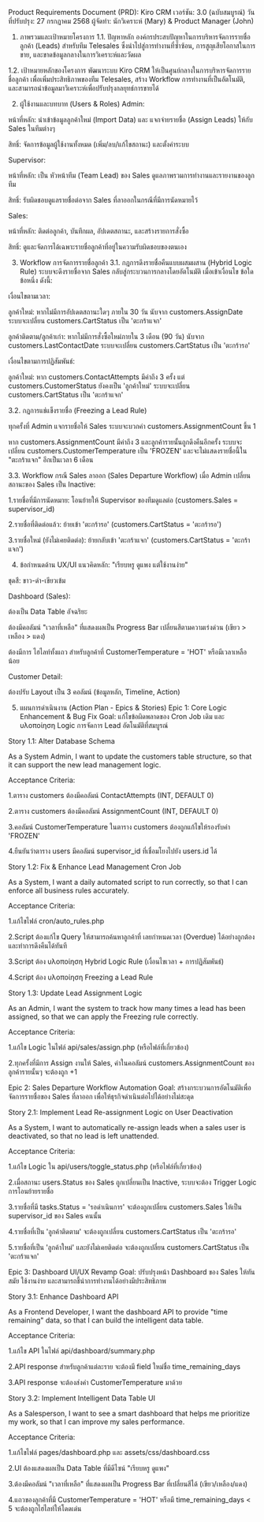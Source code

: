 Product Requirements Document (PRD): Kiro CRM
เวอร์ชัน: 3.0 (ฉบับสมบูรณ์)
วันที่ปรับปรุง: 27 กรกฎาคม 2568
ผู้จัดทำ: นักวิเคราะห์ (Mary) & Product Manager (John)

1. ภาพรวมและเป้าหมายโครงการ
1.1. ปัญหาหลัก
องค์กรประสบปัญหาในการบริหารจัดการรายชื่อลูกค้า (Leads) สำหรับทีม Telesales ซึ่งนำไปสู่การทำงานที่ซ้ำซ้อน, การสูญเสียโอกาสในการขาย, และขาดข้อมูลกลางในการวิเคราะห์และวัดผล

1.2. เป้าหมายหลักของโครงการ
พัฒนาระบบ Kiro CRM ให้เป็นศูนย์กลางในการบริหารจัดการรายชื่อลูกค้า เพื่อเพิ่มประสิทธิภาพของทีม Telesales, สร้าง Workflow การทำงานที่เป็นอัตโนมัติ, และสามารถนำข้อมูลมาวิเคราะห์เพื่อปรับปรุงกลยุทธ์การขายได้

2. ผู้ใช้งานและบทบาท (Users & Roles)
Admin:

หน้าที่หลัก: นำเข้าข้อมูลลูกค้าใหม่ (Import Data) และ แจกจ่ายรายชื่อ (Assign Leads) ให้กับ Sales ในทีมต่างๆ

สิทธิ์: จัดการข้อมูลผู้ใช้งานทั้งหมด (เพิ่ม/ลบ/แก้ไขสถานะ) และตั้งค่าระบบ

Supervisor:

หน้าที่หลัก: เป็น หัวหน้าทีม (Team Lead) ของ Sales ดูแลภาพรวมการทำงานและรายงานของลูกทีม

สิทธิ์: รับผิดชอบดูแลรายชื่อต่อจาก Sales ที่ลาออกในกรณีที่มีการนัดหมายไว้

Sales:

หน้าที่หลัก: ติดต่อลูกค้า, บันทึกผล, อัปเดตสถานะ, และสร้างรายการสั่งซื้อ

สิทธิ์: ดูและจัดการได้เฉพาะรายชื่อลูกค้าที่อยู่ในความรับผิดชอบของตนเอง

3. Workflow การจัดการรายชื่อลูกค้า
3.1. กฎการดึงรายชื่อคืนแบบผสมผสาน (Hybrid Logic Rule)
ระบบจะดึงรายชื่อจาก Sales กลับสู่กระบวนการกลางโดยอัตโนมัติ เมื่อเข้าเงื่อนไข ข้อใดข้อหนึ่ง ดังนี้:

เงื่อนไขตามเวลา:

ลูกค้าใหม่: หากไม่มีการอัปเดตสถานะใดๆ ภายใน 30 วัน นับจาก customers.AssignDate ระบบจะเปลี่ยน customers.CartStatus เป็น 'ตะกร้าแจก'

ลูกค้าติดตาม/ลูกค้าเก่า: หากไม่มีการสั่งซื้อใหม่ภายใน 3 เดือน (90 วัน) นับจาก customers.LastContactDate ระบบจะเปลี่ยน customers.CartStatus เป็น 'ตะกร้ารอ'

เงื่อนไขตามการปฏิสัมพันธ์:

ลูกค้าใหม่: หาก customers.ContactAttempts มีค่าถึง 3 ครั้ง แต่ customers.CustomerStatus ยังคงเป็น 'ลูกค้าใหม่' ระบบจะเปลี่ยน customers.CartStatus เป็น 'ตะกร้าแจก'

3.2. กฎการแช่แข็งรายชื่อ (Freezing a Lead Rule)

ทุกครั้งที่ Admin แจกรายชื่อให้ Sales ระบบจะบวกค่า customers.AssignmentCount ขึ้น 1

หาก customers.AssignmentCount มีค่าถึง 3 และลูกค้ารายนั้นถูกดึงคืนอีกครั้ง ระบบจะเปลี่ยน customers.CustomerTemperature เป็น 'FROZEN' และจะไม่แสดงรายชื่อนี้ใน "ตะกร้าแจก" อีกเป็นเวลา 6 เดือน

3.3. Workflow กรณี Sales ลาออก (Sales Departure Workflow)
เมื่อ Admin เปลี่ยนสถานะของ Sales เป็น Inactive:

1.รายชื่อที่มีการนัดหมาย: โอนย้ายให้ Supervisor ของทีมดูแลต่อ (customers.Sales = supervisor_id)

2.รายชื่อที่ติดต่อแล้ว: ย้ายเข้า 'ตะกร้ารอ' (customers.CartStatus = 'ตะกร้ารอ')

3.รายชื่อใหม่ (ยังไม่เคยติดต่อ): ย้ายกลับเข้า 'ตะกร้าแจก' (customers.CartStatus = 'ตะกร้าแจก')

4. ข้อกำหนดด้าน UX/UI
แนวคิดหลัก: "เรียบหรู ดูแพง แต่ใช้งานง่าย"

ชุดสี: ขาว-ดำ-เขียวเข้ม

Dashboard (Sales):

ต้องเป็น Data Table อัจฉริยะ

ต้องมีคอลัมน์ "เวลาที่เหลือ" ที่แสดงผลเป็น Progress Bar เปลี่ยนสีตามความเร่งด่วน (เขียว > เหลือง > แดง)

ต้องมีการ ไฮไลท์ทั้งแถว สำหรับลูกค้าที่ CustomerTemperature = 'HOT' หรือมีเวลาเหลือน้อย

Customer Detail:

ต้องปรับ Layout เป็น 3 คอลัมน์ (ข้อมูลหลัก, Timeline, Action)

5. แผนการดำเนินงาน (Action Plan - Epics & Stories)
Epic 1: Core Logic Enhancement & Bug Fix
Goal: แก้ไขข้อผิดพลาดของ Cron Job เดิม และ υλοποίηση Logic การจัดการ Lead อัตโนมัติที่สมบูรณ์

Story 1.1: Alter Database Schema

As a System Admin, I want to update the customers table structure, so that it can support the new lead management logic.

Acceptance Criteria:

1.ตาราง customers ต้องมีคอลัมน์ ContactAttempts (INT, DEFAULT 0)

2.ตาราง customers ต้องมีคอลัมน์ AssignmentCount (INT, DEFAULT 0)

3.คอลัมน์ CustomerTemperature ในตาราง customers ต้องถูกแก้ไขให้รองรับค่า 'FROZEN'

4.ยืนยันว่าตาราง users มีคอลัมน์ supervisor_id ที่เชื่อมโยงไปยัง users.id ได้

Story 1.2: Fix & Enhance Lead Management Cron Job

As a System, I want a daily automated script to run correctly, so that I can enforce all business rules accurately.

Acceptance Criteria:

1.แก้ไขไฟล์ cron/auto_rules.php

2.Script ต้องแก้ไข Query ให้สามารถค้นหาลูกค้าที่ เลยกำหนดเวลา (Overdue) ได้อย่างถูกต้อง และทำการดึงคืนได้ทันที

3.Script ต้อง υλοποίηση Hybrid Logic Rule (เงื่อนไขเวลา + การปฏิสัมพันธ์)

4.Script ต้อง υλοποίηση Freezing a Lead Rule

Story 1.3: Update Lead Assignment Logic

As an Admin, I want the system to track how many times a lead has been assigned, so that we can apply the Freezing rule correctly.

Acceptance Criteria:

1.แก้ไข Logic ในไฟล์ api/sales/assign.php (หรือไฟล์ที่เกี่ยวข้อง)

2.ทุกครั้งที่มีการ Assign งานให้ Sales, ค่าในคอลัมน์ customers.AssignmentCount ของลูกค้ารายนั้นๆ จะต้องถูก +1

Epic 2: Sales Departure Workflow Automation
Goal: สร้างกระบวนการอัตโนมัติเพื่อจัดการรายชื่อของ Sales ที่ลาออก เพื่อให้ธุรกิจดำเนินต่อไปได้อย่างไม่สะดุด

Story 2.1: Implement Lead Re-assignment Logic on User Deactivation

As a System, I want to automatically re-assign leads when a sales user is deactivated, so that no lead is left unattended.

Acceptance Criteria:

1.แก้ไข Logic ใน api/users/toggle_status.php (หรือไฟล์ที่เกี่ยวข้อง)

2.เมื่อสถานะ users.Status ของ Sales ถูกเปลี่ยนเป็น Inactive, ระบบจะต้อง Trigger Logic การโอนย้ายรายชื่อ

3.รายชื่อที่มี tasks.Status = 'รอดำเนินการ' จะต้องถูกเปลี่ยน customers.Sales ให้เป็น supervisor_id ของ Sales คนนั้น

4.รายชื่อที่เป็น 'ลูกค้าติดตาม' จะต้องถูกเปลี่ยน customers.CartStatus เป็น 'ตะกร้ารอ'

5.รายชื่อที่เป็น 'ลูกค้าใหม่' และยังไม่เคยติดต่อ จะต้องถูกเปลี่ยน customers.CartStatus เป็น 'ตะกร้าแจก'

Epic 3: Dashboard UI/UX Revamp
Goal: ปรับปรุงหน้า Dashboard ของ Sales ให้ทันสมัย ใช้งานง่าย และสามารถชี้นำการทำงานได้อย่างมีประสิทธิภาพ

Story 3.1: Enhance Dashboard API

As a Frontend Developer, I want the dashboard API to provide "time remaining" data, so that I can build the intelligent data table.

Acceptance Criteria:

1.แก้ไข API ในไฟล์ api/dashboard/summary.php

2.API response สำหรับลูกค้าแต่ละราย จะต้องมี field ใหม่ชื่อ time_remaining_days

3.API response จะต้องส่งค่า CustomerTemperature มาด้วย

Story 3.2: Implement Intelligent Data Table UI

As a Salesperson, I want to see a smart dashboard that helps me prioritize my work, so that I can improve my sales performance.

Acceptance Criteria:

1.แก้ไขไฟล์ pages/dashboard.php และ assets/css/dashboard.css

2.UI ต้องแสดงผลเป็น Data Table ที่มีดีไซน์ "เรียบหรู ดูแพง"

3.ต้องมีคอลัมน์ "เวลาที่เหลือ" ที่แสดงผลเป็น Progress Bar ที่เปลี่ยนสีได้ (เขียว/เหลือง/แดง)

4.แถวของลูกค้าที่มี CustomerTemperature = 'HOT' หรือมี time_remaining_days < 5 จะต้องถูกไฮไลท์ให้โดดเด่น